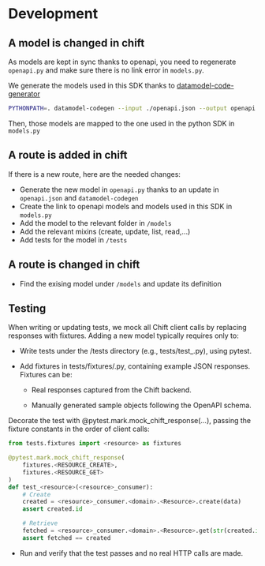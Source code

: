 
# Development

## A model is changed in chift

As models are kept in sync thanks to openapi, you need to regenerate `openapi.py` and make sure there is no link error in `models.py`.

We generate the models used in this SDK thanks to  [datamodel-code-generator](https://github.com/koxudaxi/datamodel-code-generator/)

```bash
PYTHONPATH=. datamodel-codegen --input ./openapi.json --output openapi.py --output-model-type pydantic_v2.BaseModel --custom-formatters chift_formatter --field-constraints
```

Then, those models are mapped to the one used in the python SDK in ```models.py```


## A route is added in chift

If there is a new route, here are the needed changes:

- Generate the new model in `openapi.py` thanks to an update in `openapi.json` and `datamodel-codegen`
- Create the link to openapi models and models used in this SDK in `models.py`
- Add the model to the relevant folder in `/models`
- Add the relevant mixins (create, update, list, read,...)
- Add tests for the model in `/tests`


## A route is changed in chift

- Find the exising model under `/models` and update its definition

## Testing

When writing or updating tests, we mock all Chift client calls by replacing responses with fixtures. Adding a new model typically requires only to:

 - Write tests under the /tests directory (e.g., tests/test_<resource>.py), using pytest.

 - Add fixtures in tests/fixtures/<resource>.py, containing example JSON responses. Fixtures can be:

   - Real responses captured from the Chift backend.

   - Manually generated sample objects following the OpenAPI schema.

Decorate the test with @pytest.mark.mock_chift_response(...), passing the fixture constants in the order of client calls:
```python
from tests.fixtures import <resource> as fixtures

@pytest.mark.mock_chift_response(
    fixtures.<RESOURCE_CREATE>,
    fixtures.<RESOURCE_GET>
)
def test_<resource>(<resource>_consumer):
    # Create
    created = <resource>_consumer.<domain>.<Resource>.create(data)
    assert created.id

    # Retrieve
    fetched = <resource>_consumer.<domain>.<Resource>.get(str(created.id))
    assert fetched == created
```
- Run and verify that the test passes and no real HTTP calls are made.
